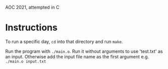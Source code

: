 AOC 2021, attempted in C

# Instructions

To run a specific day, `cd` into that directory and run `make`.

Run the program with `./main.o`. Run it without arguments to use 'test.txt' as an input.
Otherwise add the input file name as the first argument e.g. `./main.o input.txt` 
